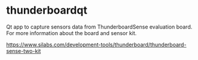 # thunderboardqt
Qt app to capture sensors data from ThunderboardSense evaluation board.  
For more information about the board and sensor kit.  

https://www.silabs.com/development-tools/thunderboard/thunderboard-sense-two-kit  

